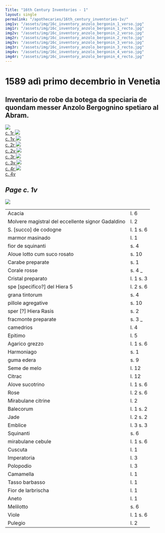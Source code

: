 ```yaml
---
Title: "16th Century Inventories - 1"
layout: single
permalink: "/apothecaries/16th_century_inventories-1v/"
img1v: "/assets/img/16c_inventory_anzolo_bergonin_1_verso.jpg"
img1r: "/assets/img/16c_inventory_anzolo_bergonin_1_recto.jpg"
img2v: "/assets/img/16c_inventory_anzolo_bergonin_2_verso.jpg"
img2r: "/assets/img/16c_inventory_anzolo_bergonin_2_recto.jpg"
img3v: "/assets/img/16c_inventory_anzolo_bergonin_3_verso.jpg"
img3r: "/assets/img/16c_inventory_anzolo_bergonin_3_recto.jpg"
img4v: "/assets/img/16c_inventory_anzolo_bergonin_4_verso.jpg"
img4r: "/assets/img/16c_inventory_anzolo_bergonin_4_recto.jpg"
---
```


# 1589 adì primo decembrio in Venetia

## Inventario de robe da botega da speciaria de quondam messer Anzolo Bergognino spetiaro al Abram.


<div class="thumb-nav">
<span class="thumb-nav-p"><a href="{{ site.baseurl }}apothecaries/16th_century_inventories-1r"><img class="thumb-menu" src="{{ page.img1r | relative_url }}"/>
<br/> c. 1r </a></span>
<span class="thumb-nav-p"><a href="{{ site.baseurl }}apothecaries/16th_century_inventories-1v/"><img class="thumb-menu" src="{{ page.img1v | relative_url }}"/>
<br/> c. 1v </a></span>
<span class="thumb-nav-p"><a href="{{ site.baseurl }}apothecaries/16th_century_inventories-2r/"><img class="thumb-menu" src="{{ page.img2r | relative_url }}"/>
<br/> c. 2r </a> </span>
<span class="thumb-nav-p"><a href="{{ site.baseurl }}apothecaries/16th_century_inventories-2v/"><img class="thumb-menu" src="{{ page.img2v | relative_url }}"/>
<br/> c. 2v </a> </span>
<span class="thumb-nav-p"><a href="{{ site.baseurl }}apothecaries/16th_century_inventories-3r/"><img class="thumb-menu" src="{{ page.img3r | relative_url }}"/>
<br/> c. 3r </a> </span>
<span class="thumb-nav-p"><a href="{{ site.baseurl }}apothecaries/16th_century_inventories-3v/"><img class="thumb-menu" src="{{ page.img3v | relative_url }}"/>
<br/> c. 3v </a> </span>
<span class="thumb-nav-p"><a href="{{ site.baseurl }}apothecaries/16th_century_inventories-4r/"><img class="thumb-menu" src="{{ page.img4r | relative_url }}"/>
<br/> c. 4r </a> </span>
<span class="thumb-nav-p"><a href="{{ site.baseurl }}apothecaries/16th_century_inventories-4v/"><img class="thumb-menu" src="{{ page.img4v | relative_url }}"/>
<br/> c. 4v </a> </span>
</div>

## *Page c. 1v*

<div class="side-by-side">

<p class="inventory-image-float"><a href="{{ page.img1v | relative_url }}"><img src="{{ page.img1v | relative_url }}"/></a></p>
<table class="inventory">
  <tbody>
    <tr>
      <td>Acacia</td>
      <td>l. 6</td>
    </tr>
    <tr>
      <td>Molvere magistral del eccellente signor Gadaldino</td>
      <td>l. 2</td>
    </tr>
    <tr>
      <td>S. [succo] de codogne</td>
      <td>l. 1 s. 6</td>
    </tr>
    <tr>
      <td>marmor masinado</td>
      <td>l. 1</td>
    </tr>
    <tr>
      <td>fior de squinanti</td>
      <td>s. 4</td>
    </tr>
    <tr>
      <td>Aloue lotto cum suco rosato</td>
      <td>s. 10</td>
    </tr>
    <tr>
      <td>Carabe preparate</td>
      <td>s. 1</td>
    </tr>
    <tr>
      <td>Corale rosse</td>
      <td>s. 4 _</td>
    </tr>
    <tr>
      <td>Cristal preparato</td>
      <td>l. 1 s. 3</td>
    </tr>
    <tr>
      <td>spe [specifico?] del Hiera 5</td>
      <td>l. 2 s. 6</td>
    </tr>
    <tr>
      <td>grana tintorum</td>
      <td>s. 4</td>
    </tr>
    <tr>
      <td>pillole agregative</td>
      <td>s. 10</td>
    </tr>
    <tr>
      <td>sper [?] Hiera Rasis</td>
      <td>s. 2</td>
    </tr>
    <tr>
      <td>fracmonte preparate</td>
      <td>s. 3 _</td>
    </tr>
    <tr>
      <td>camedrios</td>
      <td>l. 4</td>
    </tr>
    <tr>
      <td>Epitimo</td>
      <td>l. 5</td>
    </tr>
    <tr>
      <td>Agarico grezzo</td>
      <td>l. 1 s. 6</td>
    </tr>
    <tr>
      <td>Harmoniago</td>
      <td>s. 1</td>
    </tr>
    <tr>
      <td>guma edera</td>
      <td>s. 9</td>
    </tr>
    <tr>
      <td>Seme de melo</td>
      <td>l. 12</td>
    </tr>
    <tr>
      <td>Citrac</td>
      <td>l. 12</td>
    </tr>
    <tr>
      <td>Alove sucotrino</td>
      <td>l. 1 s. 6</td>
    </tr>
    <tr>
      <td>Rose</td>
      <td>l. 2 s. 6</td>
    </tr>
    <tr>
      <td>Mirabulane citrine</td>
      <td>l. 2</td>
    </tr>
    <tr>
      <td>Balecorum</td>
      <td>l. 1 s. 2</td>
    </tr>
    <tr>
      <td>Jade</td>
      <td>l. 2 s. 2</td>
    </tr>
    <tr>
      <td>Emblice</td>
      <td>l. 3 s. 3</td>
    </tr>
    <tr>
      <td>Squinanti</td>
      <td>s. 6</td>
    </tr>
    <tr>
      <td>mirabulane cebule</td>
      <td>l. 1 s. 6</td>
    </tr>
    <tr>
      <td>Cuscuta</td>
      <td>l. 1</td>
    </tr>
    <tr>
      <td>Imperatoria</td>
      <td>l. 3</td>
    </tr>
    <tr>
      <td>Polopodio</td>
      <td>l. 3</td>
    </tr>
    <tr>
      <td>Camamella</td>
      <td>l. 1</td>
    </tr>
    <tr>
      <td>Tasso barbasso</td>
      <td>l. 1</td>
    </tr>
    <tr>
      <td>Fior de larbrischa</td>
      <td>l. 1</td>
    </tr>
    <tr>
      <td>Aneto</td>
      <td>l. 1</td>
    </tr>
    <tr>
      <td>Melilotto</td>
      <td>s. 6</td>
    </tr>
    <tr>
      <td>Viole</td>
      <td>l. 1 s. 6</td>
    </tr>
    <tr>
      <td>Pulegio</td>
      <td>l. 2</td>
    </tr>
  </tbody>
</table>
</div>
